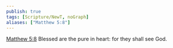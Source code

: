 ```yaml
---
publish: true
tags: [Scripture/NewT, noGraph]
aliases: ["Matthew 5:8"]
---
```

[Matthew 5:8](https://churchofjesuschrist.org/study/scriptures/nt/matt/5?lang=eng&id=p8#p8) Blessed are the pure in heart: for they shall see God.
